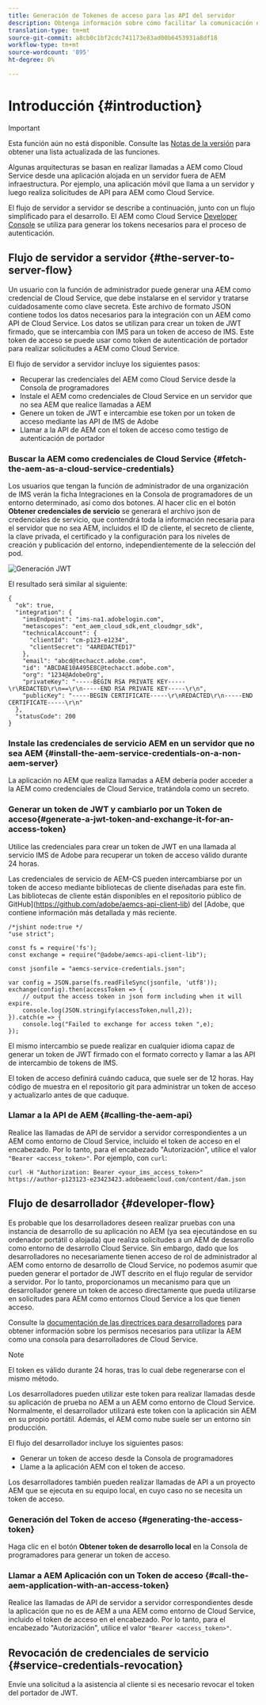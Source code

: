 ```yaml
---
title: Generación de Tokenes de acceso para las API del servidor
description: Obtenga información sobre cómo facilitar la comunicación entre un servidor de terceros y AEM como Cloud Service mediante la generación de un autentificador JWT seguro
translation-type: tm+mt
source-git-commit: a8cb0c1bf2cdc741173e83ad00b6453931a8df18
workflow-type: tm+mt
source-wordcount: '895'
ht-degree: 0%

---
```



# Introducción {#introduction}

>[!IMPORTANT]
>
>Esta función aún no está disponible. Consulte las [Notas de la versión](/help/release-notes/release-notes-cloud/release-notes-current.md) para obtener una lista actualizada de las funciones.

Algunas arquitecturas se basan en realizar llamadas a AEM como Cloud Service desde una aplicación alojada en un servidor fuera de AEM infraestructura. Por ejemplo, una aplicación móvil que llama a un servidor y luego realiza solicitudes de API para AEM como Cloud Service.

El flujo de servidor a servidor se describe a continuación, junto con un flujo simplificado para el desarrollo. El AEM como Cloud Service [Developer Console](development-guidelines.md#crxde-lite-and-developer-console) se utiliza para generar los tokens necesarios para el proceso de autenticación.

## Flujo de servidor a servidor {#the-server-to-server-flow}

Un usuario con la función de administrador puede generar una AEM como credencial de Cloud Service, que debe instalarse en el servidor y tratarse cuidadosamente como clave secreta. Este archivo de formato JSON contiene todos los datos necesarios para la integración con un AEM como API de Cloud Service. Los datos se utilizan para crear un token de JWT firmado, que se intercambia con IMS para un token de acceso de IMS. Este token de acceso se puede usar como token de autenticación de portador para realizar solicitudes a AEM como Cloud Service.

El flujo de servidor a servidor incluye los siguientes pasos:

* Recuperar las credenciales del AEM como Cloud Service desde la Consola de programadores
* Instale el AEM como credenciales de Cloud Service en un servidor que no sea AEM que realice llamadas a AEM
* Genere un token de JWT e intercambie ese token por un token de acceso mediante las API de IMS de Adobe
* Llamar a la API de AEM con el token de acceso como testigo de autenticación de portador

### Buscar la AEM como credenciales de Cloud Service {#fetch-the-aem-as-a-cloud-service-credentials}

Los usuarios que tengan la función de administrador de una organización de IMS verán la ficha Integraciones en la Consola de programadores de un entorno determinado, así como dos botones. Al hacer clic en el botón **Obtener credenciales de servicio** se generará el archivo json de credenciales de servicio, que contendrá toda la información necesaria para el servidor que no sea AEM, incluidos el ID de cliente, el secreto de cliente, la clave privada, el certificado y la configuración para los niveles de creación y publicación del entorno, independientemente de la selección del pod.

![Generación JWT](assets/JWTtoken3.png)

El resultado será similar al siguiente:

```
{
  "ok": true,
  "integration": {
    "imsEndpoint": "ims-na1.adobelogin.com",
    "metascopes": "ent_aem_cloud_sdk,ent_cloudmgr_sdk",
    "technicalAccount": {
      "clientId": "cm-p123-e1234",
      "clientSecret": "4AREDACTED17"
    },
    "email": "abcd@techacct.adobe.com",
    "id": "ABCDAE10A495E8C@techacct.adobe.com",
    "org": "1234@AdobeOrg",
    "privateKey": "-----BEGIN RSA PRIVATE KEY-----\r\REDACTED\r\n==\r\n-----END RSA PRIVATE KEY-----\r\n",
    "publicKey": "-----BEGIN CERTIFICATE-----\r\nREDACTED\r\n-----END CERTIFICATE-----\r\n"
  },
  "statusCode": 200
}
```

### Instale las credenciales de servicio AEM en un servidor que no sea AEM {#install-the-aem-service-credentials-on-a-non-aem-server}

La aplicación no AEM que realiza llamadas a AEM debería poder acceder a la AEM como credenciales de Cloud Service, tratándola como un secreto.

### Generar un token de JWT y cambiarlo por un Token de acceso{#generate-a-jwt-token-and-exchange-it-for-an-access-token}

Utilice las credenciales para crear un token de JWT en una llamada al servicio IMS de Adobe para recuperar un token de acceso válido durante 24 horas.

Las credenciales de servicio de AEM-CS pueden intercambiarse por un token de acceso mediante bibliotecas de cliente diseñadas para este fin. Las bibliotecas de cliente están disponibles en el repositorio público de GitHub](https://github.com/adobe/aemcs-api-client-lib) del [Adobe, que contiene información más detallada y más reciente.

```
/*jshint node:true */
"use strict";

const fs = require('fs');
const exchange = require("@adobe/aemcs-api-client-lib");

const jsonfile = "aemcs-service-credentials.json";

var config = JSON.parse(fs.readFileSync(jsonfile, 'utf8'));
exchange(config).then(accessToken => {
    // output the access token in json form including when it will expire.
    console.log(JSON.stringify(accessToken,null,2));
}).catch(e => {
    console.log("Failed to exchange for access token ",e);
});
```

El mismo intercambio se puede realizar en cualquier idioma capaz de generar un token de JWT firmado con el formato correcto y llamar a las API de intercambio de tokens de IMS.

El token de acceso definirá cuándo caduca, que suele ser de 12 horas. Hay código de muestra en el repositorio git para administrar un token de acceso y actualizarlo antes de que caduque.

### Llamar a la API de AEM {#calling-the-aem-api}

Realice las llamadas de API de servidor a servidor correspondientes a un AEM como entorno de Cloud Service, incluido el token de acceso en el encabezado. Por lo tanto, para el encabezado &quot;Autorización&quot;, utilice el valor `"Bearer <access_token>"`. Por ejemplo, con `curl`:

```curlc
curl -H "Authorization: Bearer <your_ims_access_token>" https://author-p123123-e23423423.adobeaemcloud.com/content/dam.json
```

## Flujo de desarrollador {#developer-flow}

Es probable que los desarrolladores deseen realizar pruebas con una instancia de desarrollo de su aplicación no AEM (ya sea ejecutándose en su ordenador portátil o alojada) que realiza solicitudes a un AEM de desarrollo como entorno de desarrollo Cloud Service. Sin embargo, dado que los desarrolladores no necesariamente tienen acceso de rol de administrador al AEM como entorno de desarrollo de Cloud Service, no podemos asumir que pueden generar el portador de JWT descrito en el flujo regular de servidor a servidor. Por lo tanto, proporcionamos un mecanismo para que un desarrollador genere un token de acceso directamente que pueda utilizarse en solicitudes para AEM como entornos Cloud Service a los que tienen acceso.

Consulte la [documentación de las directrices para desarrolladores](/help/implementing/developing/introduction/development-guidelines.md#crxde-lite-and-developer-console) para obtener información sobre los permisos necesarios para utilizar la AEM como una consola para desarrolladores de Cloud Service.

>[!NOTE]
>
>El token es válido durante 24 horas, tras lo cual debe regenerarse con el mismo método.

Los desarrolladores pueden utilizar este token para realizar llamadas desde su aplicación de prueba no AEM a un AEM como entorno de Cloud Service. Normalmente, el desarrollador utilizará este token con la aplicación sin AEM en su propio portátil. Además, el AEM como nube suele ser un entorno sin producción.

El flujo del desarrollador incluye los siguientes pasos:

* Generar un token de acceso desde la Consola de programadores
* Llame a la aplicación AEM con el token de acceso.

Los desarrolladores también pueden realizar llamadas de API a un proyecto AEM que se ejecuta en su equipo local, en cuyo caso no se necesita un token de acceso.

### Generación del Token de acceso {#generating-the-access-token}

Haga clic en el botón **Obtener token de desarrollo local** en la Consola de programadores para generar un token de acceso.

### Llamar a AEM Aplicación con un Token de acceso {#call-the-aem-application-with-an-access-token}

Realice las llamadas de API de servidor a servidor correspondientes desde la aplicación que no es de AEM a una AEM como entorno de Cloud Service, incluido el token de acceso en el encabezado. Por lo tanto, para el encabezado &quot;Autorización&quot;, utilice el valor `"Bearer <access_token>"`.

## Revocación de credenciales de servicio {#service-credentials-revocation}

Envíe una solicitud a la asistencia al cliente si es necesario revocar el token del portador de JWT.